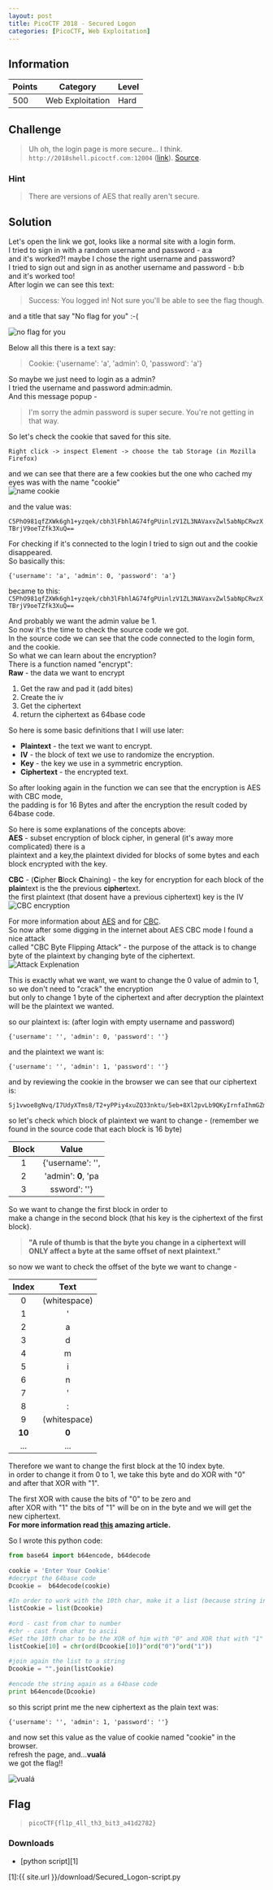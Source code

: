 ```yaml
---
layout: post
title: PicoCTF 2018 - Secured Logon
categories: [PicoCTF, Web Exploitation]
---
```


## Information

| Points |Category  | Level|
|--|--|--|
| 500 | Web Exploitation |Hard |

## Challenge
> Uh oh, the login page is more secure... I think. `http://2018shell.picoctf.com:12004` ([link](http://2018shell.picoctf.com:12004)). [Source](https://2018shell.picoctf.com/static/914c9135423cd92f5fdb3ff2dec437d8/server_noflag.py).

### Hint

> There are versions of AES that really aren't secure.

## Solution

Let's open the link we got, looks like a normal site with a login form.  
I tried to sign in with a random username and password - a:a  
and it's worked?! maybe I chose the right username and password?  
I tried to sign out and sign in as another username and password - b:b  
and it's worked too!  
After login we can see this text:  

> Success: You logged in! Not sure you'll be able to see the flag though.  

and a title that say "No flag for you" :-(  

![no flag for you](https://i.imgflip.com/2tv5ci.jpg)

Below all this there is a text say:  

> Cookie: {'username': 'a', 'admin': 0, 'password': 'a'}  

So maybe we just need to login as a admin?  
I tried the username and password admin:admin.  
And this message popup -   

> I'm sorry the admin password is super secure. You're not getting in that way.  


So let's check the cookie that saved for this site.  

    Right click -> inspect Element -> choose the tab Storage (in Mozilla Firefox)  

and we can see that there are a few cookies but the one who cached my eyes was with the name "cookie"  
![name cookie](https://i.imgflip.com/2tv5uz.jpg) 

and the value was:  

`C5PhO981qfZXWk6gh1+yzqek/cbh3lFbhlAG74fgPUinlzV1ZL3NAVaxvZwl5abNpCRwzXTBrjV9oeTZfk3XuQ==`

For checking if it's connected to the login I tried to sign out and the cookie disappeared.  
So basically this:  

    {'username': 'a', 'admin': 0, 'password': 'a'}  

became to this:         
`C5PhO981qfZXWk6gh1+yzqek/cbh3lFbhlAG74fgPUinlzV1ZL3NAVaxvZwl5abNpCRwzXTBrjV9oeTZfk3XuQ==`  

And probably we want the admin value be 1.  
So now it's the time to check the source code we got.  
In the source code we can see that the code connected to the login form, and the cookie.  
So what we can learn about the encryption?  
There is a function named "encrypt":  
**Raw** - the data we want to encrypt  
 1. Get the raw and pad it (add bites)
 2. Create the iv
 3. Get the ciphertext
 4.  return the ciphertext as 64base code

So here is some basic definitions that I will use later:  

 - **Plaintext** - the text we want to encrypt.
 - **IV** - the block of text we use to randomize  the encryption.
 - **Key** - the key we use in a symmetric encryption.
 - **Ciphertext** - the encrypted text.

So after looking again in the function we can see that the encryption is AES with CBC mode,  
the padding is for 16 Bytes and after the encryption the result coded by 64base code.  

So here is some explanations of the concepts above:  
**AES** - subset encryption of block cipher, in general (it's away more complicated) there is a  
plaintext and a key,the plaintext divided for blocks of some bytes and each block encrypted with   the key.  

**CBC** - (**C**ipher **B**lock **C**haining) - the key for encryption for each block of the   **plain**text is the the previous **cipher**text.  
the first plaintext (that dosent have a previous ciphertext) key is the IV  
![CBC encryption](https://upload.wikimedia.org/wikipedia/commons/thumb/8/80/CBC_encryption.svg/601px-CBC_encryption.svg.png)

For more information about [AES](https://en.wikipedia.org/wiki/Advanced_Encryption_Standard) and for [CBC](https://en.wikipedia.org/wiki/Block_cipher_mode_of_operation#Cipher_Block_Chaining_%28CBC%29).  
So now after some digging in the internet about AES CBC mode I found a nice attack  
called "CBC Byte Flipping Attack" - the purpose of the attack is to change byte of the plaintext by changing byte of the ciphertext.  
![Attack Explenation](https://mk0resourcesinfm536w.kinstacdn.com/wp-content/uploads/082113_1459_CBCByteFlip3.jpg)

This is exactly what we want, we want to change the 0 value of admin to 1, so we don't need to "crack" the encryption  
but only to change 1 byte of the ciphertext and after decryption the plaintext will be the   plaintext we wanted.  

so our plaintext is: (after login with empty username and password)  

    {'username': '', 'admin': 0, 'password': ''} 

and the plaintext we want is:  

    {'username': '', 'admin': 1, 'password': ''}  

and by reviewing the cookie in the browser we can see that our ciphertext is:  

    Sj1vwoe8gNvq/I7UdyXTms8/T2+yPPiy4xuZQ33nktu/5eb+8Xl2pvLb9QKyIrnfaIhmGZmW3U5iq5M0LA7Fkg==  

so let's check which block of plaintext we want to change - (remember we found in the source code that each block is 16 byte)  

|Block|Value  |
|:--:|:--:|
| 1 |   {'username': '',|
| 2 | 'admin': **0**, 'pa |
| 3 | ssword': ''} |

So we want to change the first block in order to  
make a change in the second block (that his key is the ciphertext of the first block).  

> **"A rule of thumb is that the byte you change in a ciphertext will ONLY affect a byte at the same offset of next plaintext."**  

so now we want to check the offset of the byte we want to change -  

|Index|Text  |
|:--:|:--:|
| 0 | (whitespace)|
|  1| '|
| 2 |  a|
| 3 |  d|
|  4|  m|
|  5|  i|
|  6|  n|
| 7 |  '|
|  8|  :|
|  9|  (whitespace)|
|  **10**| **0** |
|  ...|...  |

Therefore we want to change the first block at the 10 index byte.  
in order to change it from 0 to 1, we take this byte and do XOR with "0"  
and after that  XOR with "1".  

The first XOR with cause the bits of "0" to be zero and  
after XOR with "1" the bits of "1" will be on in the byte and we will get the new ciphertext.  
**For more information read [this](https://resources.infosecinstitute.com/cbc-byte-flipping-attack-101-approach/#gref) amazing article.**  

So I wrote this python code:  
```python
from base64 import b64encode, b64decode
    
cookie = 'Enter Your Cookie'
#decrypt the 64base code
Dcookie =  b64decode(cookie)
    
#In order to work with the 10th char, make it a list (because string in python is immutable)
listCookie = list(Dcookie)
    
#ord - cast from char to number
#chr - cast from char to ascii
#Set the 10th char to be the XOR of him with "0" and XOR that with "1"
listCookie[10] = chr(ord(Dcookie[10])^ord("0")^ord("1"))
    
#join again the list to a string
Dcookie = "".join(listCookie)
    
#encode the string again as a 64base code
print b64encode(Dcookie)
```
so this script print me the new ciphertext as the plain text was:  

    {'username': '', 'admin': 1, 'password': ''}  

and now set this value as the value of cookie named "cookie" in the browser.  
refresh the page, and...**vualá**  
we got the flag!!  

![vualá](https://i.imgflip.com/2tv5qk.jpg)

## Flag
> ``picoCTF{fl1p_4ll_th3_bit3_a41d2782}``

### Downloads


 - [python script][1]
 
[1]:{{ site.url }}/download/Secured_Logon-script.py
